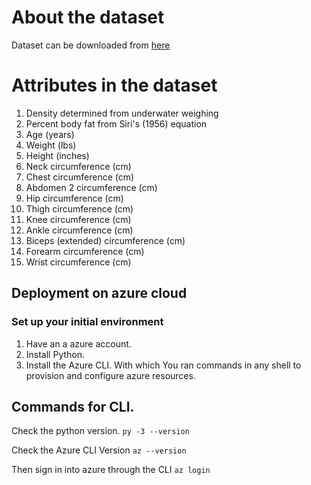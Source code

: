  # About the dataset
Dataset can be downloaded from [here](https://www.kaggle.com/fedesoriano/body-fat-prediction-dataset)

 # Attributes in the dataset

1) Density determined from underwater weighing
2) Percent body fat from Siri's (1956) equation
3) Age (years)
4) Weight (lbs)
5) Height (inches)
6) Neck circumference (cm)
7) Chest circumference (cm)
8) Abdomen 2 circumference (cm)
9) Hip circumference (cm)
10) Thigh circumference (cm)
11) Knee circumference (cm)
12) Ankle circumference (cm)
13) Biceps (extended) circumference (cm)
14) Forearm circumference (cm)
15) Wrist circumference (cm)



  ## Deployment on azure cloud

 ### Set up your initial environment

1. Have an a azure account.
2. Install Python.
3. Install the Azure CLI. With which You ran commands in any shell to provision and configure azure resources.

 ## Commands for CLI.

Check the python version.
`py -3 --version`

Check the Azure CLI Version
`az --version`

Then sign in into azure through the CLI
`az login`
